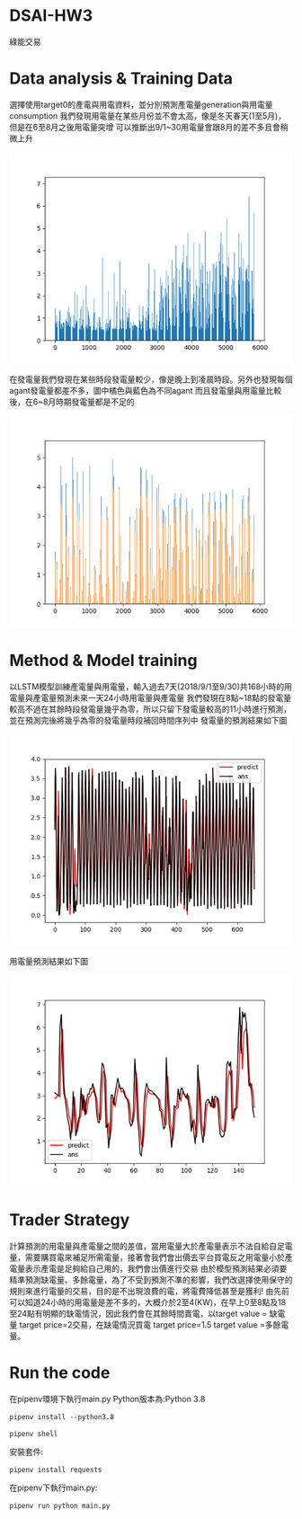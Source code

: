 # DSAI-HW3
綠能交易

# Data analysis & Training Data
選擇使用target0的產電與用電資料，並分別預測產電量generation與用電量consumption
我們發現用電量在某些月份並不會太高，像是冬天春天(1至5月)，但是在6至8月之後用電量突增
可以推斷出9/1~30用電量會跟8月的差不多且會稍微上升

![4line](https://github.com/linzh0205/DSAI-HW3/blob/main/fig/fig_out0.png)

在發電量我們發現在某些時段發電量較少，像是晚上到凌晨時段。另外也發現每個agant發電量都差不多，圖中橘色與藍色為不同agant
而且發電量與用電量比較後，在6~8月時期發電量都是不足的

![4line](https://github.com/linzh0205/DSAI-HW3/blob/main/fig/fig1.png)


# Method & Model training
以LSTM模型訓練產電量與用電量，輸入過去7天(2018/9/1至9/30)共168小時的用電量與產電量預測未來一天24小時用電量與產電量
我們發現在8點~18點的發電量較高不過在其餘時段發電量幾乎為零，所以只留下發電量較高的11小時進行預測，並在預測完後將幾乎為零的發電量時段補回時間序列中
發電量的預測結果如下圖

![4line](https://github.com/linzh0205/DSAI-HW3/blob/main/fig/Figure_1.png)

用電量預測結果如下圖

![4line](https://github.com/linzh0205/DSAI-HW3/blob/main/fig/consumption_result_2.png)

# Trader Strategy
計算預測的用電量與產電量之間的差值，當用電量大於產電量表示不法自給自足電量，需要購買電來補足所需電量，接著會我們會出價去平台買電反之用電量小於產電量表示產電是足夠給自己用的，我們會出價進行交易
由於模型預測結果必須要精準預測缺電量、多餘電量，為了不受到預測不準的影響，我們改選擇使用保守的規則來進行電量的交易，目的是不出現浪費的電，將電費降低甚至是獲利!
由先前可以知道24小時的用電量是差不多的，大概介於2至4(KW)，在早上0至8點及18至24點有明顯的缺電情況，因此我們會在其餘時間賣電，以target value = 缺電量 target price=2交易，在缺電情況買電 target price=1.5 target value =多餘電量。


# Run the code
在pipenv環境下執行main.py
Python版本為:Python 3.8
```
pipenv install --python3.8
```
```
pipenv shell
```
安裝套件:
```
pipenv install requests
```

在pipenv下執行main.py:
```
pipenv run python main.py
```
